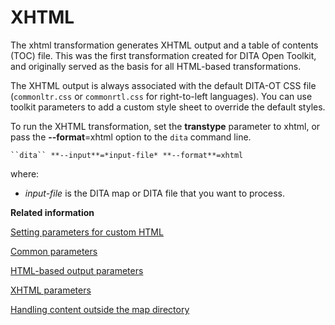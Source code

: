 # XHTML

The xhtml transformation generates XHTML output and a table of contents \(TOC\) file. This was the first transformation created for DITA Open Toolkit, and originally served as the basis for all HTML-based transformations.

The XHTML output is always associated with the default DITA-OT CSS file \(`commonltr.css` or `commonrtl.css` for right-to-left languages\). You can use toolkit parameters to add a custom style sheet to override the default styles.

To run the XHTML transformation, set the **transtype** parameter to xhtml, or pass the **--format**=xhtml option to the `dita` command line.

```
``dita`` **--input**=*input-file* **--format**=xhtml
```

where:

-   *input-file* is the DITA map or DITA file that you want to process.

**Related information**  


[Setting parameters for custom HTML](../topics/html-customization-parameters.md)

[Common parameters](../parameters/parameters-base.md)

[HTML-based output parameters](../parameters/parameters-base-html.md)

[XHTML parameters](../parameters/parameters-xhtml.md)

[Handling content outside the map directory](../parameters/generate-copy-outer.md)

